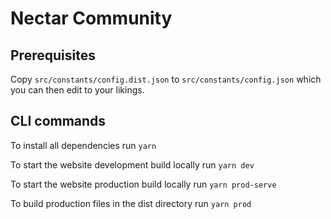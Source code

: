 # Nectar Community

## Prerequisites

Copy `src/constants/config.dist.json` to `src/constants/config.json` which you can then edit to your likings.

## CLI commands
To install all dependencies run ```yarn```

To start the website development build locally run ```yarn dev```

To start the website production build locally run ```yarn prod-serve```

To build production files in the dist directory run ```yarn prod```
